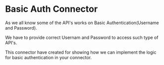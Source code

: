 # Basic Auth Connector
As we all know some of the API's works on Basic Authentication(Username and Password).

We have to provide correct Usernam and Password to access such type of API's.

This connector have created for showing how we can implement the logic for basic authentication in your connector.  
